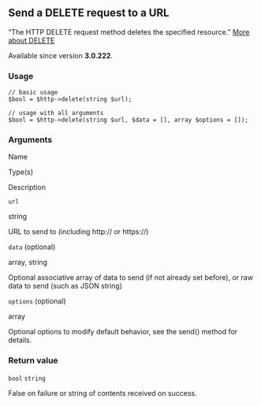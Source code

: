 Send a DELETE request to a URL
------------------------------

“The HTTP DELETE request method deletes the specified resource.” [More about DELETE](https://developer.mozilla.org/en-US/docs/Web/HTTP/Methods/DELETE)

Available since version **3.0.222**.

### Usage

    // basic usage
    $bool = $http->delete(string $url);
    
    // usage with all arguments
    $bool = $http->delete(string $url, $data = [], array $options = []);

### Arguments

Name

Type(s)

Description

`url`

string

URL to send to (including http:// or https://)

`data` (optional)

array, string

Optional associative array of data to send (if not already set before), or raw data to send (such as JSON string)

`options` (optional)

array

Optional options to modify default behavior, see the send() method for details.

### Return value

`bool` `string`

False on failure or string of contents received on success.

